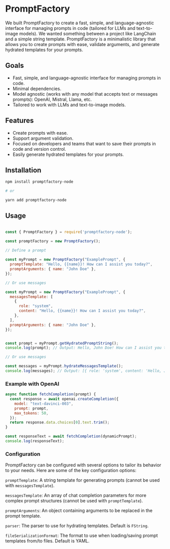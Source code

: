 # PromptFactory

We built PromptFactory to create a fast, simple, and language-agnostic interface for managing prompts in code (tailored for LLMs and text-to-image models). We wanted something between a project like LangChain and a simple string template. PromptFactory is a minimalistic library that allows you to create prompts with ease, validate arguments, and generate hydrated templates for your prompts.

## Goals

- Fast, simple, and language-agnostic interface for managing prompts in code.
- Minimal dependencies.
- Model agnostic (works with any model that accepts text or messages prompts): OpenAI, Mistral, Llama, etc.
- Tailored to work with LLMs and text-to-image models.

## Features

- Create prompts with ease.
- Support argument validation.
- Focused on developers and teams that want to save their prompts in code and version control.
- Easily generate hydrated templates for your prompts.


## Installation

```bash
npm install promptfactory-node

# or

yarn add promptfactory-node

```

## Usage

```javascript

const { PromptFactory } = require('promptfactory-node');

const promptFactory = new PromptFactory();
 
// Define a prompt

const myPrompt = new PromptFactory("ExamplePrompt", {
  promptTemplate: "Hello, {{name}}! How can I assist you today?",
  promptArguments: { name: "John Doe" },
});

// Or use messages

const myPrompt = new PromptFactory("ExamplePrompt", {
  messagesTemplate: [
    {
      role: "system",
      content: "Hello, {{name}}! How can I assist you today?",
    },
  ],
  promptArguments: { name: "John Doe" },
});


const prompt = myPrompt.getHydratedPromptString();
console.log(prompt); // Output: Hello, John Doe! How can I assist you today?

// Or use messages

const messages = myPrompt.hydrateMessagesTemplate();
console.log(messages); // Output: [{ role: 'system', content: 'Hello, John Doe! How can I assist you today?' }]

```

### Example with OpenAI

```javascript
async function fetchCompletion(prompt) {
  const response = await openai.createCompletion({
    model: "text-davinci-003",
    prompt: prompt,
    max_tokens: 50,
  });
  return response.data.choices[0].text.trim();
}

const responseText = await fetchCompletion(dynamicPrompt);
console.log(responseText);

```

### Configuration

PromptFactory can be configured with several options to tailor its behavior to your needs. Here are some of the key configuration options:

`promptTemplate`: A string template for generating prompts (cannot be used with `messagesTemplate`).

`messagesTemplate`: An array of chat completion parameters for more complex prompt structures (cannot be used with `promptTemplate`).

`promptArguments`: An object containing arguments to be replaced in the prompt template.

`parser`: The parser to use for hydrating templates. Default is `FString`.

`fileSerializationFormat`: The format to use when loading/saving prompt templates from/to files. Default is YAML.